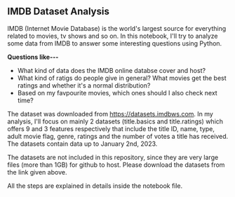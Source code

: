 

## IMDB Dataset Analysis

IMDB (Internet Movie Database) is the world's largest source for everything related to movies, tv shows and so on. In this notebook, I'll try to analyze some data from IMDB to answer some interesting questions using Python.

**Questions like---**

 - What kind of data does the IMDB online databse cover and host?
 - What kind of ratigs do people give in general? What movies get the
   best ratings and whether it's a normal distribution?
 - Based on my favpourite movies, which ones should I also check next
   time?

The dataset was downloaded from https://datasets.imdbws.com. In my analysis, I'll focus on mainly 2 datasets (title.basics and title.ratings) which offers 9 and 3 features respectively that include the title ID, name, type, adult movie flag, genre, ratings and the number of votes a title has received. The datasets contain data up to January 2nd, 2023.

The datasets are not included in this repository, since they are very large files (more than 1GB) for github to host. Please download the datasets from the link given above.

All the steps are explained in details inside the notebook file.
